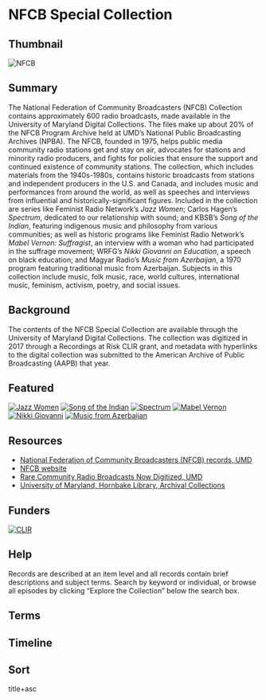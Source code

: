 # NFCB Special Collection

## Thumbnail

![NFCB](https://s3.amazonaws.com/americanarchive.org/special-collections/NFCB.jpg "NFCB")

## Summary

The National Federation of Community Broadcasters (NFCB) Collection contains approximately 600 radio broadcasts, made available in the University of Maryland Digital Collections. The files make up about 20% of the NFCB Program Archive held at UMD’s National Public Broadcasting Archives (NPBA). The NFCB, founded in 1975, helps public media community radio stations get and stay on air, advocates for stations and minority radio producers, and fights for policies that ensure the support and continued existence of community stations. The collection, which includes materials from the 1940s-1980s, contains historic broadcasts from stations and independent producers in the U.S. and Canada, and includes music and performances from around the world, as well as speeches and interviews from influential and historically-significant figures. Included in the collection are series like Feminist Radio Network’s <em>Jazz Women</em>; Carlos Hagen’s <em>Spectrum</em>, dedicated to our relationship with sound; and KBSB’s <em>Song of the Indian</em>, featuring indigenous music and philosophy from various communities; as well as historic programs like Feminist Radio Network’s <em>Mabel Vernon: Suffragist</em>, an interview with a woman who had participated in the suffrage movement; WRFG’s <em>Nikki Giovanni on Education</em>, a speech on black education; and Magyar Radio’s <em>Music from Azerbaijan</em>, a 1970 program featuring traditional music from Azerbaijan. Subjects in this collection include music, folk music, race, world cultures, international music, feminism, activism, poetry, and social issues. 

## Background

The contents of the NFCB Special Collection are available through the University of Maryland Digital Collections. The collection was digitized in 2017 through a Recordings at Risk CLIR grant, and metadata with hyperlinks to the digital collection was submitted to the American Archive of Public Broadcasting (AAPB) that year. 

## Featured 

[![Jazz Women]( https://s3.amazonaws.com/americanarchive.org/special-collections/WGBH-logo.jpg)](/catalog/cpb-aacip_500-ww76t0j53j)
[![Song of the Indian]( https://s3.amazonaws.com/americanarchive.org/special-collections/WGBH-logo.jpg)](/catalog/cpb-aacip_500-k06ww7804w)
[![Spectrum]( https://s3.amazonaws.com/americanarchive.org/special-collections/WGBH-logo.jpg)](/catalog/cpb-aacip_500-1z41r6nx54)
[![Mabel Vernon]( https://s3.amazonaws.com/americanarchive.org/special-collections/WGBH-logo.jpg)](/catalog/cpb-aacip_500-v97zk56r0j)
[![Nikki Giovanni]( https://s3.amazonaws.com/americanarchive.org/special-collections/WGBH-logo.jpg)](/catalog/cpb-aacip_500-pz51g0k238)
[![Music from Azerbaijan]( https://s3.amazonaws.com/americanarchive.org/special-collections/WGBH-logo.jpg)](/catalog/cpb-aacip_500-wp9t14vv4p)

## Resources

- [National Federation of Community Broadcasters (NFCB) records, UMD](http://hdl.handle.net/1903.1/1596)
- [NFCB website](https://nfcb.org/)
- [Rare Community Radio Broadcasts Now Digitized, UMD](https://hornbakelibrary.wordpress.com/2018/09/20/rare-community-radio-broadcasts-now-digitized/)
- [University of Maryland, Hornbake Library, Archival Collections](https://archives.lib.umd.edu/)

## Funders

[![CLIR](https://s3.amazonaws.com/americanarchive.org/special-collections/CLIR_logo.jpg)](https://www.clir.org/)

## Help

Records are described at an item level and all records contain brief descriptions and subject terms. Search by keyword or individual, or browse all episodes by clicking “Explore the Collection” below the search box. 

## Terms

## Timeline

## Sort
title+asc
